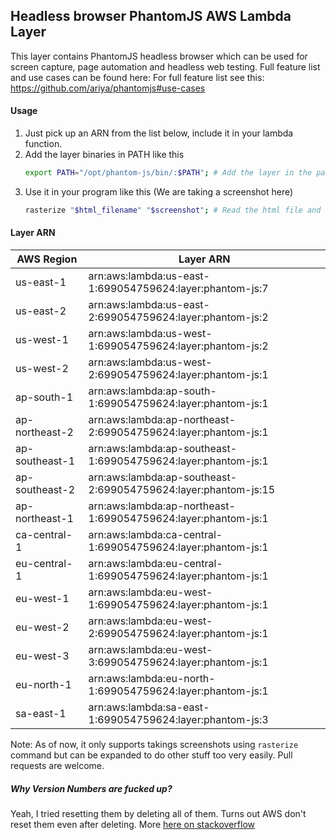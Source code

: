 ## Headless browser PhantomJS AWS Lambda Layer 
This layer contains PhantomJS headless browser which can be used for screen capture, page automation and
headless web testing. Full feature list and use cases can be found here: For full feature list see this: https://github.com/ariya/phantomjs#use-cases

#### Usage
1. Just pick up an ARN from the list below, include it in your lambda function.
2. Add the layer binaries in PATH like this
    ```sh
    export PATH="/opt/phantom-js/bin/:$PATH"; # Add the layer in the path
    ```
3. Use it in your program like this (We are taking a screenshot here)
    ```sh
   rasterize "$html_filename" "$screenshot"; # Read the html file and create screenshot
   ```

#### Layer ARN 

| AWS Region      |     Layer ARN                                                       |
| --------------  | --------------------------------------------------------------------|
| us-east-1       |     arn:aws:lambda:us-east-1:699054759624:layer:phantom-js:7        |
| us-east-2       |     arn:aws:lambda:us-east-2:699054759624:layer:phantom-js:2        |
| us-west-1       |     arn:aws:lambda:us-west-1:699054759624:layer:phantom-js:2        |
| us-west-2       |     arn:aws:lambda:us-west-2:699054759624:layer:phantom-js:1        |
| ap-south-1      |     arn:aws:lambda:ap-south-1:699054759624:layer:phantom-js:1       |
| ap-northeast-2  |     arn:aws:lambda:ap-northeast-2:699054759624:layer:phantom-js:1   |
| ap-southeast-1  |     arn:aws:lambda:ap-southeast-1:699054759624:layer:phantom-js:1   |
| ap-southeast-2  |     arn:aws:lambda:ap-southeast-2:699054759624:layer:phantom-js:15  |
| ap-northeast-1  |     arn:aws:lambda:ap-northeast-1:699054759624:layer:phantom-js:1   |
| ca-central-1    |     arn:aws:lambda:ca-central-1:699054759624:layer:phantom-js:1     |
| eu-central-1    |     arn:aws:lambda:eu-central-1:699054759624:layer:phantom-js:1     |
| eu-west-1       |     arn:aws:lambda:eu-west-1:699054759624:layer:phantom-js:1        |
| eu-west-2       |     arn:aws:lambda:eu-west-2:699054759624:layer:phantom-js:1        |
| eu-west-3       |     arn:aws:lambda:eu-west-3:699054759624:layer:phantom-js:1        |
| eu-north-1      |     arn:aws:lambda:eu-north-1:699054759624:layer:phantom-js:1       |
| sa-east-1       |     arn:aws:lambda:sa-east-1:699054759624:layer:phantom-js:3        |


Note: As of now, it only supports takings screenshots using `rasterize` command but can be expanded to
do other stuff too very easily. Pull requests are welcome. 


##### Why Version Numbers are fucked up?

Yeah, I tried resetting them by deleting all of them. Turns out AWS don't reset them even after deleting.
More [here on stackoverflow](https://stackoverflow.com/questions/60824745/aws-delete-lambda-layer-still-retains-layer-version-history) 
